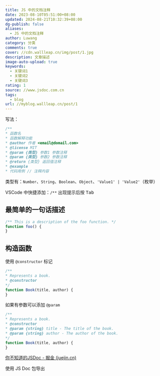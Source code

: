 ```yaml
---
title: JS 中的文档注释
date: 2023-08-10T05:51:00+08:00
updated: 2024-08-21T10:32:39+08:00
dg-publish: false
aliases:
  - JS 中的文档注释
author: Luwang
category: 分类
comments: true
cover: //cdn.wallleap.cn/img/post/1.jpg
description: 文章描述
image-auto-upload: true
keywords:
  - 关键词1
  - 关键词2
  - 关键词3
rating: 1
source: //www.jsdoc.com.cn
tags:
  - blog
url: //myblog.wallleap.cn/post/1
---
```


写法：

```js
/**
* 函数名
* 函数解释功能
* @author 作者 <email@domail.com>
* @license MIT
* @param {类型} 参数1 参数注释
* @param {类型} 参数2 参数注释
* @return {类型} 返回值注释
* @example
* 代码用例 // 注释内容
```

类型有：`Number`、`String`、`Boolean`、`Object`、`'Value1' | 'Value2'`（枚举）

VSCode 中快捷添加：`/**` 出现提示后按 <kbd>Tab</kbd>

## 最简单的一句话描述

```js
/** This is a description of the foo function. */  
function foo() {  
}
```

## 构造函数

使用 `@constructor` 标记

```js
/**  
* Represents a book.  
* @constructor  
*/  
function Book(title, author) {  
}
```

如果有参数可以添加 `@param`

```js
/**  
* Represents a book.  
* @constructor  
* @param {string} title - The title of the book.  
* @param {string} author - The author of the book.  
*/  
function Book(title, author) {  
}
```

[你不知道的JSDoc - 掘金 (juejin.cn)](https://juejin.cn/post/7072685382323830821)

使用 JS Doc 包导出
